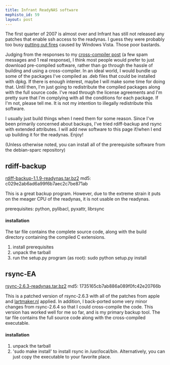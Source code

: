 ```yaml
--- 
title: Infrant ReadyNAS software
mephisto_id: 59
layout: post
---
```

The first quarter of 2007 is almost over and Infrant has still not released any patches that enable ssh access to the readynas.  I guess they were probably too busy [putting out fires][vista-issues] caused by Windows Vista.  Those poor bastards.

[vista-issues]: http://www.infrant.com/forum/viewtopic.php?t=9624

Judging from the responses to my [cross-compiler post][readynas-cc] (a few spam messages and 1 real response), I think most people would prefer to just download pre-compiled software, rather than go through the hassle of building and using a cross-compiler. In an ideal world, I would bundle up some of the packages I've compiled as .deb files that could be installed with dpkg.  If there is enough interest, maybe I will make some time for doing that.  Until then, I'm just going to redistribute the compiled packages along with the full source code. I've read through the license agreements and  I'm pretty sure that I'm complying with all the conditions for each package. If I'm not, please tell me.  It is not my intention to illegally redistribute this software.

[readynas-cc]: http://chapados.org/2007/1/16/building-a-compiler-for-the-infrant-readynas

I usually just build things when I need them for some reason.  Since I've been primarily concerned about backups, I've tried rdiff-backup and rsync with extended attributes. I will add new software to this page if/when I end up building it for the readynas. Enjoy!

(Unless otherwise noted, you can install all of the prerequisite software from the debian-sparc repository)

## rdiff-backup ##
[rdiff-backup-1.1.9-readynas.tar.bz2][rdiff-backup-dist]
md5: c029e2ab6ad6a99f6b7aec2c7be871ab

[rdiff-backup-dist]: http://chapados.org/assets/2007/3/23/rdiff-backup-1.1.9-readynas.tar.bz2

This is a great backup program.  However, due to the extreme strain it puts on the meager CPU of the readynas, it is not usable on the readynas.

prerequisites: python, pylibacl, pyxattr, librsync

#### installation ####
The tar file contains the complete source code, along with the build directory containing the compiled C extensions.
1. install prerequisites
2. unpack the tarball
3. run the setup.py program (as root): sudo python setup.py install

## rsync-EA ##
[rsync-2.6.3-readynas.tar.bz2][rsync-dist]
md5: 1735165cb7ab886a089f0fc42e20766b

[rsync-dist]: http://chapados.org/assets/2007/3/23/rsync-2.6.3-readynas.tar.bz2

This is a patched version of rsync-2.6.3 with all of the patches from apple and [lartmaker.nl][] applied.  In addition, I back-ported some very minor changes from rsync-2.6.4 so that I could cross-compile the code. This version has worked well for me so far, and is my primary backup tool. The tar file contains the full source code along with the cross-compiled executable. 

[lartmaker.nl]: http://www.lartmaker.nl/rsync/

#### installation ####
1. unpack the tarball
2. 'sudo make install' to install rsync in /usr/local/bin.  Alternatively, you can just copy the executable to your favorite place.
